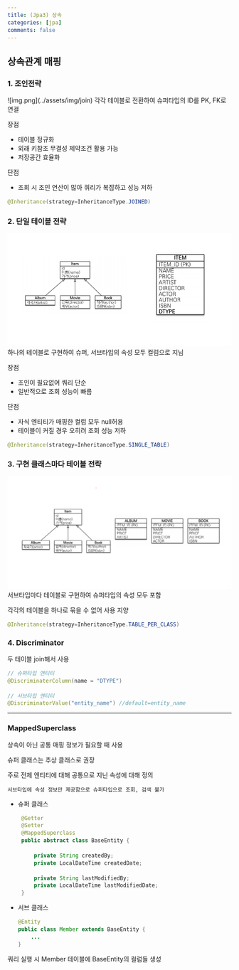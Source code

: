 ```yaml
---
title: (Jpa3) 상속
categories: [jpa]
comments: false
---
```

<h2>상속관계 매핑</h2>
<h3>1. 조인전략</h3>
   ![img.png](../assets/img/join)
   각각 테이블로 전환하여 슈퍼타입의 ID를 PK, FK로 연결
   
   장점
   - 테이블 정규화
   - 외래 키참조 무결성 제약조건 활용 가능
   - 저장공간 효율화
    
단점
- 조회 시 조인 연산이 많아 쿼리가 복잡하고 성능 저하

```java
@Inheritance(strategy=InheritanceType.JOINED)
```

<h3>2. 단일 테이블 전략</h3>

![img.png](../assets/img/onetable)
   하나의 테이블로 구현하여 슈퍼, 서브타입의 속성 모두 컬럼으로 지님
   
장점
  - 조인이 필요없어 쿼리 단순
  - 일반적으로 조회 성능이 빠름

단점
  - 자식 엔티티가 매핑한 컬럼 모두 null허용
  - 테이블이 커질 경우 오히려 조회 성능 저하
   
```java
@Inheritance(strategy=InheritanceType.SINGLE_TABLE)
```

<h3>3. 구현 클래스마다 테이블 전략</h3>

   ![img.png](../assets/img/subtable)
   서브타입마다 테이블로 구현하여 슈퍼타입의 속성 모두 포함

   각각의 테이블을 하나로 묶을 수 없어 사용 지양
   
```java
@Inheritance(strategy=InheritanceType.TABLE_PER_CLASS)
```

<h3>4. Discriminator</h3>

   두 테이블 join해서 사용
   ```java
// 슈퍼타입 엔티티
@DiscriminaterColumn(name = "DTYPE")

// 서브타입 엔티티
@DiscriminatorValue("entity_name") //default=entity_name
   ```
   
---

<h3>MappedSuperclass</h3>

상속이 아닌 공통 매핑 정보가 필요할 때 사용

슈퍼 클래스는 추상 클래스로 권장

주로 전체 엔티티에 대해 공통으로 지닌 속성에 대해 정의

`서브타입에 속성 정보만 제공함으로 슈퍼타입으로 조회, 검색 불가`

* 슈퍼 클래스
   ```java
    @Getter
    @Setter
    @MappedSuperclass
    public abstract class BaseEntity {
    
        private String createdBy;
        private LocalDateTime createdDate;
        
        private String lastModifiedBy;
        private LocalDateTime lastModifiedDate;
    }
  ```
  
* 서브 클래스
    ```java
    @Entity
    public class Member extends BaseEntity {
        ...
    }
   ```
  
쿼리 실행 시 Member 테이블에 BaseEntity의 컬럼들 생성



